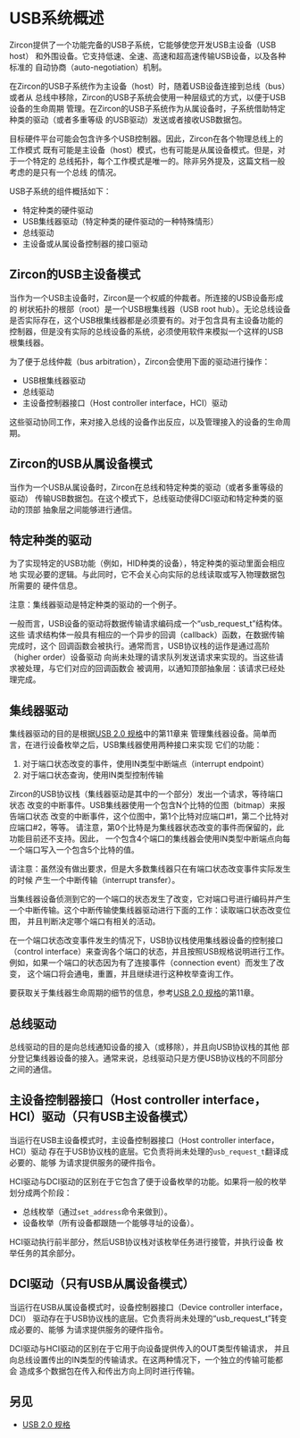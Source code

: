 <!--
     (C) Copyright 2019 The Fuchsia Authors. All rights reserved.
     Use of this source code is governed by a BSD-style license that can be
     found in the LICENSE file.
 -->

<!--
# USB system overview
-->

# USB系统概述

<!--
Zircon provides a full featured USB subsystem enabling the development of USB
host and peripheral devices. Low, full, high, and super-speed devices are
supported as well as various standard auto-negotiation mechanisms.
-->

Zircon提供了一个功能完备的USB子系统，它能够使您开发USB主设备（USB host）
和外围设备。它支持低速、全速、高速和超高速传输USB设备，以及各种标准的
自动协商（auto-negotiation）机制。

<!--
In the host role, Zircon's USB subsystem assumes a tiered approach facilitating
the lifetime management of devices as they are attached or removed from the bus.
In the device role, the subsystem marshals USB packets in and out of a
class-specific driver (or hierarchy of drivers).
-->

在Zircon的USB子系统作为主设备（host）时，随着USB设备连接到总线（bus）或者从
总线中移除，Zircon的USB子系统会使用一种层级式的方式，以便于USB设备的生命周期
管理。在Zircon的USB子系统作为从属设备时，子系统借助特定种类的驱动（或者多重等级
的USB驱动）发送或者接收USB数据包。

<!--
A target hardware platform may contain numerous USB controllers. As a result,
Zircon may be acting as either a host or device on each respective physical bus.
However, each role is unique to a particular bus topology. This document will
assume that only a single bus is present unless noted otherwise.
-->

目标硬件平台可能会包含许多个USB控制器。因此，Zircon在各个物理总线上的工作模式
既有可能是主设备（host）模式，也有可能是从属设备模式。但是，对于一个特定的
总线拓扑，每个工作模式是唯一的。除非另外提及，这篇文档一般考虑的是只有一个总线
的情况。

<!--
The USB subsystem components are summarized as:

- Class-specific hardware driver(s)
- USB hub driver (special case of a class-specific driver)
- Bus driver
- Host or device controller interface driver
-->

USB子系统的组件概括如下：

- 特定种类的硬件驱动
- USB集线器驱动（特定种类的硬件驱动的一种特殊情形）
- 总线驱动
- 主设备或从属设备控制器的接口驱动

<!--
## Host role
-->

## Zircon的USB主设备模式

<!--
When operating as a USB host, Zircon acts as the authoritative bus arbiter. The
tree of attached USB devices is rooted at a root USB hub. The presence of this
root hub is required regardless of whether any actual hub hardware exists. For
systems that contain a host-capable controller, but no actual hub hardware, this
root hub must be emulated in software.
-->

当作为一个USB主设备时，Zircon是一个权威的仲裁者。所连接的USB设备形成的
树状拓扑的根部（root）是一个USB根集线器（USB root hub）。无论总线设备
是否实际存在，这个USB根集线器都是必须要有的。对于包含具有主设备功能的
控制器，但是没有实际的总线设备的系统，必须使用软件来模拟一个这样的USB
根集线器。

<!--
To facilitate bus arbitration, Zircon operates the following drivers:

- USB root hub driver
- Bus driver
- Host controller interface (HCI) driver
-->

为了便于总线仲裁（bus arbitration），Zircon会使用下面的驱动进行操作：

- USB根集线器驱动
- 总线驱动
- 主设备控制器接口（Host controller interface，HCI）驱动

<!--
These drivers operate together to respond to bus attachment and manage the
lifetime of the attached devices.
-->

这些驱动协同工作，来对接入总线的设备作出反应，以及管理接入的设备的生命周期。

<!--
## Device role
-->

## Zircon的USB从属设备模式

<!--
When operating as a USB device, Zircon transports USB packet data between the
bus and the class-specific driver (or hierarchy of drivers). In this role, the
bus driver facilitates communication between the DCI driver and the upper layers
of the class-specific driver(s).
-->

当作为一个USB从属设备时，Zircon在总线和特定种类的驱动（或者多重等级的驱动）
传输USB数据包。在这个模式下，总线驱动使得DCI驱动和特定种类的驱动的顶部
抽象层之间能够进行通信。

<!--
## Class-specific driver
-->

## 特定种类的驱动

<!--
Class-specific drivers implement the logic necessary to fulfill a specific USB
function (e.g. HID-class device) while remaining agnostic of the hardware
details necessary to read and write physical packets from or to the actual bus.
-->

为了实现特定的USB功能（例如，HID种类的设备），特定种类的驱动里面会相应地
实现必要的逻辑。与此同时，它不会关心向实际的总线读取或写入物理数据包所需要的
硬件信息。

<!--
Note: that the hub driver is one example of a class-specific device driver.
-->

注意：集线器驱动是特定种类的驱动的一个例子。

<!--
In general, USB device drivers encode transfer requests into a `usb_request_t`
structure. These request structs generally have an asynchronous callback
associated with them to be executed upon transfer completion. For the most
part, the USB stack functions by the higher order device drivers publishing
requests to a queue of outstanding requests. As these requests are serviced,
their respective callbacks are invoked notifying the upper layers that the
request is complete.
-->

一般而言，USB设备的驱动将数据传输请求编码成一个“usb_request_t”结构体。这些
请求结构体一般具有相应的一个异步的回调（callback）函数，在数据传输完成时，这个
回调函数会被执行。通常而言，USB协议栈的运作是通过高阶（higher order）设备驱动
向尚未处理的请求队列发送请求来实现的。当这些请求被处理，与它们对应的回调函数会
被调用，以通知顶部抽象层：该请求已经处理完成。

<!--
## Hub driver
-->

## 集线器驱动

<!--
The purpose of the hub driver is to manage a hub device according to CH11 of the
[USB 2.0 specification][USB 2.0 spec]. In brief, having undergone device
enumeration, USB hubs use two interfaces to achieve their function:

1. IN-type interrupt endpoint for port status change events
2. IN-type control transfers for port status queries
-->

集线器驱动的目的是根据[USB 2.0 规格]中的第11章来
管理集线器设备。简单而言，在进行设备枚举之后，USB集线器使用两种接口来实现
它们的功能：

1. 对于端口状态改变的事件，使用IN类型中断端点（interrupt endpoint）
2. 对于端口状态查询，使用IN类型控制传输

<!--
The Zircon USB stack (which the hub driver is part of) issues a request awaiting
a port status change interrupt event. USB hubs report port status change events
using an N-bit bitmap where bit-1 corresponds to port#1, bit-2 port#2, etc...
Note that bit-0 is reserved for hub status change events, and is currently
unsupported. Thus, a 4-port hub writes a 5-bit value for each of the 4 ports
using an IN-type interrupt endpoint.
-->

Zircon的USB协议栈（集线器驱动是其中的一个部分）发出一个请求，等待端口状态
改变的中断事件。USB集线器使用一个包含N个比特的位图（bitmap）来报告端口状态
改变的中断事件，这个位图中，第1个比特对应端口#1，第二个比特对应端口#2，等等。
请注意，第0个比特是为集线器状态改变的事件而保留的，此功能目前还不支持。因此，
一个包含4个端口的集线器会使用IN类型中断端点向每一个端口写入一个包含5个比特的值。

<!--
Note: While not a requirement, most hubs only produce an interrupt transfer when
there is an actual port status change event.
-->

请注意：虽然没有做出要求，但是大多数集线器只在有端口状态改变事件实际发生的时候
产生一个中断传输（interrupt transfer）。

<!--
When the hub device detects a change to one of its ports, it issues an interrupt
transfer encoding the port number. This interrupt transfer unblocks the hub
driver, which reads the port status change bitmap and determines which port(s)
have relevant activity.
-->

当集线器设备侦测到它的一个端口的状态发生了改变，它对端口号进行编码并产生
一个中断传输。这个中断传输使集线器驱动进行下面的工作：读取端口状态改变位图，
并且判断决定哪个端口有相关的活动。

<!--
Given a port status change event, the USB stack uses the control interface
of the hub device to query the individual port status and proceed as per the
spec. For example, if a port's status changed due to a connection event, the
port would be powered, reset, and enumeration would proceed.
-->

在一个端口状态改变事件发生的情况下，USB协议栈使用集线器设备的控制接口
（control interface）来查询各个端口的状态，并且按照USB规格说明进行工作。
例如，如果一个端口的状态因为有了连接事件（connection event）而发生了改变，
这个端口将会通电，重置，并且继续进行这种枚举查询工作。

<!--
For more information about the specifics of hub lifetime, see CH11 of the [USB
2.0 specification][USB 2.0 spec].
-->

要获取关于集线器生命周期的细节的信息，参考[USB 2.0 规格]的第11章。

<!--
## Bus driver
-->

## 总线驱动

<!--
The purpose of the bus driver is to announce the presence (or removal) of
devices to the bus, and to register the presence of a hub device with the rest
of the USB stack. For the most part, the bus driver simply facilitates
communication between the different parts of the USB stack.
-->

总线驱动的目的是向总线通知设备的接入（或移除），并且向USB协议栈的其他
部分登记集线器设备的接入。通常来说，总线驱动只是方便USB协议栈的不同部分
之间的通信。

<!--
## HCI driver (host only)
-->

## 主设备控制器接口（Host controller interface，HCI）驱动（只有USB主设备模式）

<!--
The host controller interface (HCI) driver exists at the bottom layer of the USB
stack when operating in host mode. This is the entity responsible for
translating outstanding `usb_request_t` into the necessary hardware directives
capable of servicing the request.
-->

当运行在USB主设备模式时，主设备控制器接口（Host controller interface，HCI）驱动
存在于USB协议栈的底层。它负责将尚未处理的`usb_request_t`翻译成必要的、能够
为请求提供服务的硬件指令。

<!--
The HCI driver is distinguished from the DCI driver in that it contains
functionality to facilitate device enumeration. If general enumeration is
separated into two phases:

- Bus enumeration (up through the `set_address` command).
- Device enumeration (everything to follow an addressable device).
-->

HCI驱动与DCI驱动的区别在于它包含了便于设备枚举的功能。如果将一般的枚举
划分成两个阶段：

- 总线枚举（通过`set_address`命令来做到）。
- 设备枚举（所有设备都跟随一个能够寻址的设备）。

<!--
The HCI driver performs the former half while the USB stack takes over and
performs the rest of the device enumeration.
-->

HCI驱动执行前半部分，然后USB协议栈对该枚举任务进行接管，并执行设备
枚举任务的其余部分。

<!--
## DCI driver (device only)
-->

## DCI驱动（只有USB从属设备模式）

<!--
The device controller interface(DCI) driver exists at the bottom layer of the
USB stack when operating in device mode. This is the entity responsible for
translating outstanding `usb_request_t` into the necessary hardware directives
capable of servicing the request.
-->

当运行在USB从属设备模式时，设备控制器接口（Device controller interface，DCI）
驱动存在于USB协议栈的底层。它负责将尚未处理的“usb_request_t”转变成必要的、能够
为请求提供服务的硬件指令。

<!--
The DCI driver is distinguished from the HCI driver in that it serves to present
incoming OUT-type transfer requests to the device as well as set up outgoing
IN-type transfer requests to the bus. In both cases, an individual transfer may
result in multiple packets going each direction.
-->

DCI驱动与HCI驱动的区别在于它用于向设备提供传入的OUT类型传输请求，
并且向总线设置传出的IN类型的传输请求。在这两种情况下，一个独立的传输可能都会
造成多个数据包在传入和传出方向上同时进行传输。

<!--
## See also
-->

## 另见

<!--
+ [USB 2.0 spec]
-->

+ [USB 2.0 规格]

<!-- xref -->

<!--
[USB 2.0 spec]: https://www.usb.org/document-library/usb-20-specification
-->

[USB 2.0 规格]: https://www.usb.org/document-library/usb-20-specification
